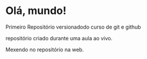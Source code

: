# Olá, mundo!
 Primeiro Repositório versionadodo curso de git e github

 repositório criado durante uma aula ao vivo.


Mexendo no repositório na web.
